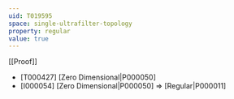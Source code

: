 ```yaml
---
uid: T019595
space: single-ultrafilter-topology
property: regular
value: true
---
```

[[Proof]]

* [T000427] [Zero Dimensional|P000050]
* [I000054] [Zero Dimensional|P000050] => [Regular|P000011]


